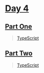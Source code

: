 # [Day 4](https://adventofcode.com/2023/day/4)

## [Part One](https://adventofcode.com/2023/day/4#part1)

> [TypeScript](/solutions/typescript/2023/04/src/p1.ts)

## [Part Two](https://adventofcode.com/2023/day/4#part2)

> [TypeScript](/solutions/typescript/2023/04/src/p2.ts)
